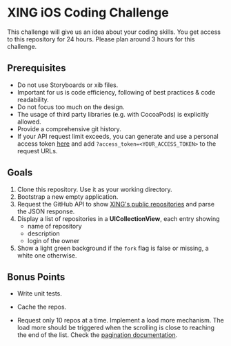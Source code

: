 XING iOS Coding Challenge
=========================

This challenge will give us an idea about your coding skills. You get access to this 
repository for 24 hours. Please plan around 3 hours for this challenge.


Prerequisites
----------------

- Do not use Storyboards or xib files.
- Important for us is code efficiency, following of best practices & code readability.
- Do not focus too much on the design.
- The usage of third party libraries (e.g. with CocoaPods) is explicitly allowed.
- Provide a comprehensive git history.
- If your API request limit exceeds, you can generate and use a personal access token [here](https://github.com/settings/applications) and add `?access_token=<YOUR_ACCESS_TOKEN>` to the request URLs.


Goals
-----

1. Clone this repository. Use it as your working directory.
2. Bootstrap a new empty application.
3. Request the GitHub API to show [XING's public repositories][1] and parse the JSON
   response.
4. Display a list of repositories in a **UICollectionView**, each entry showing
    - name of repository
    - description
    - login of the owner
5. Show a light green background if the `fork` flag is false or missing, a white one
   otherwise.


Bonus Points
------------

- Write unit tests.
- Cache the repos.
- Request only 10 repos at a time. Implement a load more mechanism. The
   load more should be triggered when the scrolling is close to reaching the end of the
list. Check the [pagination documentation][2].


  [1]: https://api.github.com/users/xing/repos
  [2]: https://developer.github.com/v3/#pagination
